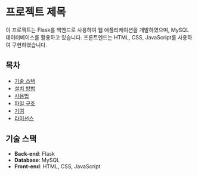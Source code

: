 # 프로젝트 제목

이 프로젝트는 Flask를 백엔드로 사용하여 웹 애플리케이션을 개발하였으며, MySQL 데이터베이스를 활용하고 있습니다. 프론트엔드는 HTML, CSS, JavaScript를 사용하여 구현하였습니다.

## 목차

- [기술 스택](#기술-스택)
- [설치 방법](#설치-방법)
- [사용법](#사용법)
- [파일 구조](#파일-구조)
- [기여](#기여)
- [라이선스](#라이선스)

## 기술 스택

- **Back-end**: Flask
- **Database**: MySQL
- **Front-end**: HTML, CSS, JavaScript

